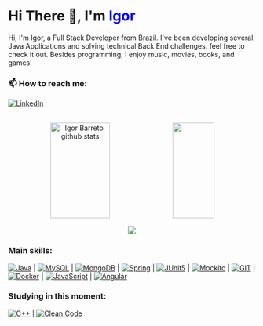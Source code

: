 
<h1>Hi There 👋, I'm <strong style="color: blue;">Igor</strong></h1>

<p> Hi, I'm Igor, a Full Stack Developer from Brazil. I've been developing several Java Applications and solving technical Back End challenges, feel free to check it out. Besides programming, I enjoy music, movies, books, and games! </p>

 ### 📫 How to reach me:
[![LinkedIn](https://img.shields.io/badge/LinkedIn-blue?logo=linkedin&logoColor=white)](https://www.linkedin.com/in/igorbarret0/)

<br>

<div align="center">  
  <img width="49%" height="195px" src="https://github-readme-stats.vercel.app/api?username=igorbarret0&show_icons=true&count_private=true&hide_border=true&title_color=3cb371&icon_color=ffa500&text_color=c9d1d9&bg_color=0d1117" alt="Igor Barreto github stats" /> 
  <img width="41%" height="195px" src="https://github-readme-stats.vercel.app/api/top-langs/?username=igorbarret0&layout=compact&hide_border=true&title_color=3cb371&text_color=ff91a4&bg_color=0d1117" />
</div>

<p align="center">
  <img src="https://github-profile-trophy.vercel.app/?username=igorbarret0&theme=dracula&row=2&no-bg=true&column=3&margin-w=15&margin-h=15" />
</p>
 
 ### Main skills:
[![Java](https://img.shields.io/badge/Java-orange?logo=java&logoColor=white)](https://www.oracle.com/java/technologies/javase/javase-jdk8-downloads.html) |
[![MySQL](https://img.shields.io/badge/MySQL-blue?logo=mysql&logoColor=white)](https://www.mysql.com/) |
[![MongoDB](https://img.shields.io/badge/MongoDB-green?logo=mongodb&logoColor=white)](https://www.mongodb.com/) |
[![Spring](https://img.shields.io/badge/Spring-green?logo=spring&logoColor=white)](https://spring.io/) |
[![JUnit5](https://img.shields.io/badge/JUnit5-red?logo=junit5&logoColor=white)](https://junit.org/junit5/) |
[![Mockito](https://img.shields.io/badge/Mockito-lightgreen?logo=mockito&logoColor=white)](https://site.mockito.org/) |
[![GIT](https://img.shields.io/badge/GIT-orange?logo=git&logoColor=white)](https://git-scm.com/) |
[![Docker](https://img.shields.io/badge/Docker-2496ED?logo=docker&logoColor=white)](https://www.docker.com/) |
[![JavaScript](https://img.shields.io/badge/JavaScript-yellow?logo=javascript&logoColor=white)](https://developer.mozilla.org/en-US/docs/Web/JavaScript) |
[![Angular](https://img.shields.io/badge/Angular-red?logo=angular&logoColor=white)](https://angular.io/)

### Studying in this moment:
[![C++](https://img.shields.io/badge/C++-00599C?logo=c%2B%2B&logoColor=white)](https://isocpp.org/) |
[![Clean Code](https://img.shields.io/badge/Clean%20Code-000000?logo=book&logoColor=white)](https://www.oreilly.com/library/view/clean-code-a/9780136083239/)




